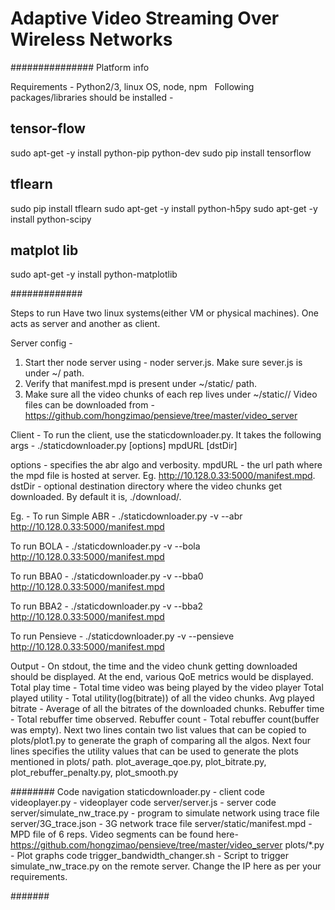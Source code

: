 # Adaptive Video Streaming Over Wireless Networks

###############
Platform info

Requirements -
Python2/3, linux OS, node, npm
 
Following packages/libraries should be installed -
## tensor-flow
sudo apt-get -y install python-pip python-dev
sudo pip install tensorflow

## tflearn
sudo pip install tflearn
sudo apt-get -y install python-h5py
sudo apt-get -y install python-scipy

## matplot lib
sudo apt-get -y install python-matplotlib

#############

Steps to run
Have two linux systems(either VM or physical machines). One acts as server and another as client.

Server config -
1. Start ther node server using - noder server.js. Make sure sever.js is under ~/ path.
2. Verify that manifest.mpd is present under ~/static/ path.
3. Make sure all the video chunks of each rep lives under ~/static/<videoDIR>/
Video files can be downloaded from -  https://github.com/hongzimao/pensieve/tree/master/video_server

Client -
To run the client, use the staticdownloader.py. It takes the following args -
./staticdownloader.py [options] mpdURL [dstDir]

options - specifies the abr algo and verbosity.
mpdURL - the url path where the mpd file is hosted at server. Eg. http://10.128.0.33:5000/manifest.mpd.
dstDir - optional destination directory where the video chunks get downloaded. By default it is, ./download/.

Eg. -
To run Simple ABR -
./staticdownloader.py -v --abr http://10.128.0.33:5000/manifest.mpd

To run BOLA -
./staticdownloader.py -v --bola http://10.128.0.33:5000/manifest.mpd

To run BBA0 -
./staticdownloader.py -v --bba0 http://10.128.0.33:5000/manifest.mpd

To run BBA2 - 
./staticdownloader.py -v --bba2 http://10.128.0.33:5000/manifest.mpd

To run Pensieve - 
./staticdownloader.py -v --pensieve http://10.128.0.33:5000/manifest.mpd

Output -
On stdout, the time and the video chunk getting downloaded should be displayed.
At the end, various QoE metrics would be displayed.
Total play time - Total time video was being played by the video player
Total played utility - Total utility(log(bitrate)) of all the video chunks.
Avg played bitrate - Average of all the bitrates of the downloaded chunks.
Rebuffer time - Total rebuffer time observed.
Rebuffer count - Total rebuffer count(buffer was empty).
Next two lines contain two list values that can be copied to plots/plot1.py to generate the graph of comparing all the algos.
Next four lines specifies the utility values that can be used to generate the plots mentioned in plots/ path.
plot_average_qoe.py, plot_bitrate.py, plot_rebuffer_penalty.py, plot_smooth.py

########
Code navigation
staticdownloader.py - client code
videoplayer.py - videoplayer code
server/server.js - server code
server/simulate_nw_trace.py - program to simulate network using trace file
server/3G_trace.json - 3G network trace file
server/static/manifest.mpd - MPD file of 6 reps. Video segments can be found here- https://github.com/hongzimao/pensieve/tree/master/video_server
plots/*.py - Plot graphs code
trigger_bandwidth_changer.sh - Script to trigger simulate_nw_trace.py on the remote server. Change the IP here as per your requirements. 


#######
